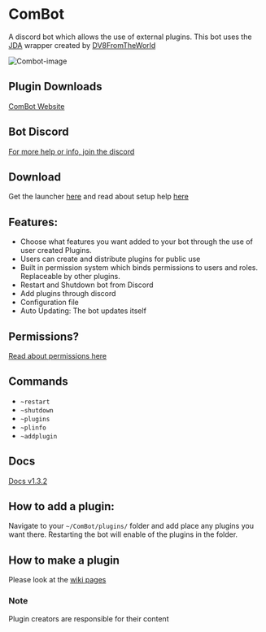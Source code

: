 # ComBot
A discord bot which allows the use of external plugins. This bot uses the [JDA](https://github.com/DV8FromTheWorld/JDA) wrapper created by [DV8FromTheWorld](https://github.com/DV8FromTheWorld)

![Combot-image](https://memedistributionco.github.io/img/combot.png)

## Plugin Downloads

[ComBot Website](https://memedistributionco.github.io/combot/)

## Bot Discord
[For more help or info, join the discord](https://discord.gg/kgpguGh)

## Download
Get the launcher [here](https://github.com/MemeDistributionCo/ComBot/releases) and read about setup help [here](https://github.com/MemeDistributionCo/ComBot/wiki)

## Features:
- Choose what features you want added to your bot through the use of user created Plugins.
- Users can create and distribute plugins for public use
- Built in permission system which binds permissions to users and roles. Replaceable by other plugins.
- Restart and Shutdown bot from Discord
- Add plugins through discord
- Configuration file
- Auto Updating: The bot updates itself

## Permissions?
[Read about permissions here](https://github.com/MemeDistributionCo/ComBot/wiki/Permissions)

## Commands
- `~restart`
- `~shutdown`
- `~plugins`
- `~plinfo`
- `~addplugin`

## Docs
[Docs v1.3.2](https://memedistributionco.github.io/docs/ComBot/v1.3.2/index.html)

## How to add a plugin:

Navigate to your `~/ComBot/plugins/` folder and add place any plugins you want there. Restarting the bot will enable of the plugins in the folder.

## How to make a plugin

Please look at the [wiki pages](https://github.com/MemeDistributionCo/ComBot/wiki)

### Note
Plugin creators are responsible for their content
